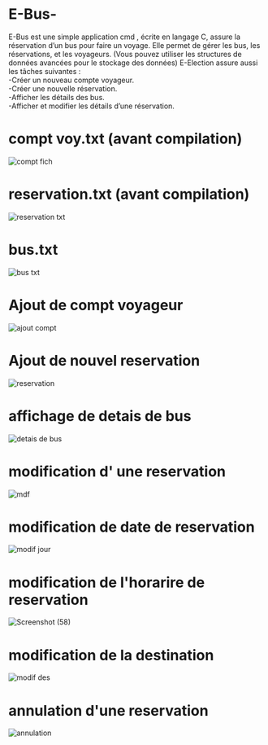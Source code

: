
# E-Bus- 
E-Bus est une simple application cmd , écrite en langage C, assure la réservation d’un bus pour faire un voyage. Elle permet de gérer les bus, les réservations, et les voyageurs. (Vous pouvez utiliser les structures de données avancées pour le stockage des données)
E-Election assure aussi les tâches suivantes :  
-Créer un nouveau compte voyageur.  
-Créer une nouvelle réservation.  
-Afficher les détails des bus.  
-Afficher et modifier les détails d’une réservation.  
# compt voy.txt (avant compilation)
![compt fich](https://github.com/OussemaAissaoui/E-Bus-/assets/154243468/afbd4a2b-d255-49c7-8d9c-98b9207f7e43)
# reservation.txt (avant compilation)
![reservation txt](https://github.com/OussemaAissaoui/E-Bus-/assets/154243468/51e15cec-9e48-463d-8fb1-052b05ba94e3)
# bus.txt
![bus txt](https://github.com/OussemaAissaoui/E-Bus-/assets/154243468/58dd9739-f480-439b-9c7c-cb512a1fd05b)
# Ajout de compt voyageur 
![ajout compt](https://github.com/OussemaAissaoui/E-Bus-/assets/154243468/18a3127c-a4f6-4848-ba9e-1c225d35fd56)
# Ajout de nouvel reservation
![reservation](https://github.com/OussemaAissaoui/E-Bus-/assets/154243468/33ea822e-2654-4afd-ae03-568edb63a560)
# affichage de detais de bus 
![detais de bus](https://github.com/OussemaAissaoui/E-Bus-/assets/154243468/b1569772-f178-4063-bdc4-51f9940bc67f)
# modification d' une reservation 
![mdf](https://github.com/OussemaAissaoui/E-Bus-/assets/154243468/147efa97-8e42-47c3-b9b9-2f0780b91ee8)
# modification de date de reservation 
![modif jour](https://github.com/OussemaAissaoui/E-Bus-/assets/154243468/cd76d64d-f828-4c7f-aeb9-87c72e14ebc4)
# modification de l'horarire de reservation
![Screenshot (58)](https://github.com/OussemaAissaoui/E-Bus-/assets/154243468/939f5238-9274-481d-bb1b-e89311f75da8)
# modification de la destination
![modif des](https://github.com/OussemaAissaoui/E-Bus-/assets/154243468/8ced00b4-af4c-48d0-8082-6255bb53e71e)
# annulation d'une reservation 
![annulation](https://github.com/OussemaAissaoui/E-Bus-/assets/154243468/f4fc2ff4-8554-43b9-8673-fc836a0ae731)



